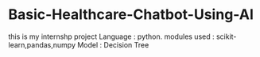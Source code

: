 # Basic-Healthcare-Chatbot-Using-AI
this is my internshp project
Language : python.
modules used : scikit-learn,pandas,numpy
Model : Decision Tree
